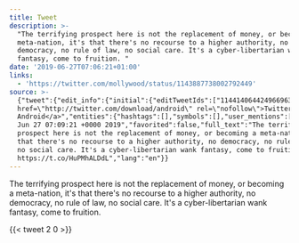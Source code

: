 ```yaml
---
title: Tweet
description: >-
  "The terrifying prospect here is not the replacement of money, or becoming a
  meta-nation, it's that there's no recourse to a higher authority, no
  democracy, no rule of law, no social care. It's a cyber-libertarian wank
  fantasy, come to fruition. "
date: '2019-06-27T07:06:21+01:00'
links:
  - 'https://twitter.com/mollywood/status/1143887738002792449'
source: >-
  {"tweet":{"edit_info":{"initial":{"editTweetIds":["1144140644249669633"],"editableUntil":"2019-06-27T08:09:21.351Z","editsRemaining":"5","isEditEligible":true}},"retweeted":false,"source":"<a
  href=\"http://twitter.com/download/android\" rel=\"nofollow\">Twitter for
  Android</a>","entities":{"hashtags":[],"symbols":[],"user_mentions":[],"urls":[{"url":"https://t.co/HuPMhALDdL","expanded_url":"https://twitter.com/mollywood/status/1143887738002792449","display_url":"twitter.com/mollywood/stat…","indices":["245","268"]}]},"display_text_range":["0","268"],"favorite_count":"2","id_str":"1144140644249669633","truncated":false,"retweet_count":"0","id":"1144140644249669633","possibly_sensitive":false,"created_at":"Thu
  Jun 27 07:09:21 +0000 2019","favorited":false,"full_text":"The terrifying
  prospect here is not the replacement of money, or becoming a meta-nation, it's
  that there's no recourse to a higher authority, no democracy, no rule of law,
  no social care. It's a cyber-libertarian wank fantasy, come to fruition.
  https://t.co/HuPMhALDdL","lang":"en"}}
---
```

The terrifying prospect here is not the replacement of money, or becoming a meta-nation, it's that there's no recourse to a higher authority, no democracy, no rule of law, no social care. It's a cyber-libertarian wank fantasy, come to fruition. 
    
{{< tweet 2 0 >}}
    
